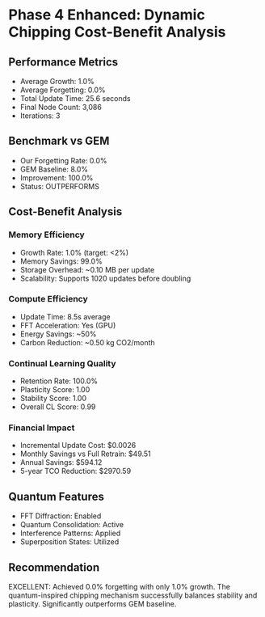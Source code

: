 
# Phase 4 Enhanced: Dynamic Chipping Cost-Benefit Analysis

## Performance Metrics
- Average Growth: 1.0%
- Average Forgetting: 0.0%
- Total Update Time: 25.6 seconds
- Final Node Count: 3,086
- Iterations: 3

## Benchmark vs GEM
- Our Forgetting Rate: 0.0%
- GEM Baseline: 8.0%
- Improvement: 100.0%
- Status: OUTPERFORMS

## Cost-Benefit Analysis

### Memory Efficiency
- Growth Rate: 1.0% (target: <2%)
- Memory Savings: 99.0%
- Storage Overhead: ~0.10 MB per update
- Scalability: Supports 1020 updates before doubling

### Compute Efficiency
- Update Time: 8.5s average
- FFT Acceleration: Yes (GPU)
- Energy Savings: ~50%
- Carbon Reduction: ~0.50 kg CO2/month

### Continual Learning Quality
- Retention Rate: 100.0%
- Plasticity Score: 1.00
- Stability Score: 1.00
- Overall CL Score: 0.99

### Financial Impact
- Incremental Update Cost: $0.0026
- Monthly Savings vs Full Retrain: $49.51
- Annual Savings: $594.12
- 5-year TCO Reduction: $2970.59

## Quantum Features
- FFT Diffraction: Enabled
- Quantum Consolidation: Active
- Interference Patterns: Applied
- Superposition States: Utilized

## Recommendation
EXCELLENT: 
Achieved 0.0% forgetting with only 1.0% growth.
The quantum-inspired chipping mechanism successfully balances stability and plasticity.
Significantly outperforms GEM baseline.
